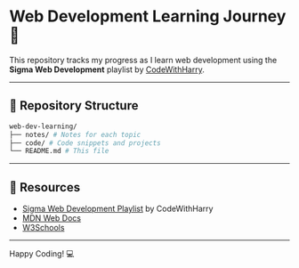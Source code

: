 # Web Development Learning Journey 🚀

This repository tracks my progress as I learn web development using the **Sigma Web Development** playlist by [CodeWithHarry](https://www.youtube.com/@CodeWithHarry).

---

## 📂 Repository Structure
```bash
web-dev-learning/
├── notes/ # Notes for each topic
├── code/ # Code snippets and projects
└── README.md # This file
```

---

## 🔗 Resources

- [Sigma Web Development Playlist](https://www.youtube.com/playlist?list=PLu0W_9lII9agiCUZYRsvtGTXdxkzPyItg) by CodeWithHarry
- [MDN Web Docs](https://developer.mozilla.org/en-US/)
- [W3Schools](https://www.w3schools.com/)

---

Happy Coding! 💻